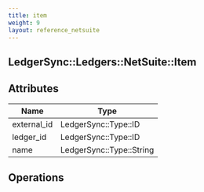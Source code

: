 ```yaml
---
title: item
weight: 9
layout: reference_netsuite
---
```


## LedgerSync::Ledgers::NetSuite::Item

## Attributes

| Name | Type |
| ---- | ---- |
| external_id | LedgerSync::Type::ID |
| ledger_id | LedgerSync::Type::ID |
| name | LedgerSync::Type::String |


## Operations

